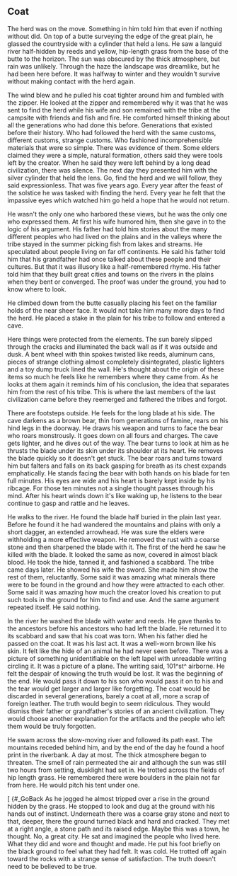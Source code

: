 ## Coat

The herd was on the move.
Something in him told him that even if nothing without did.
On top of a butte surveying the edge of the great plain, he glassed the countryside with a cylinder that held a lens.
He saw a languid river half-hidden by reeds and yellow, hip-length grass from the base of the butte to the horizon.
The sun was obscured by the thick atmosphere, but rain was unlikely.
Through the haze the landscape was dreamlike, but he had been here before.
It was halfway to winter and they wouldn't survive without making contact with the herd again.

The wind blew and he pulled his coat tighter around him and fumbled with the zipper.
He looked at the zipper and remembered why it was that he was sent to find the herd while his wife and son remained with the tribe at the campsite with friends and fish and fire.
He comforted himself thinking about all the generations who had done this before.
Generations that existed before their history.
Who had followed the herd with the same customs, different customs, strange customs.
Who fashioned incomprehensible materials that were so simple.
There was evidence of them.
Some elders claimed they were a simple, natural formation, others said they were tools left by the creator.
When he said they were left behind by a long dead civilization, there was silence.
The next day they presented him with the silver cylinder that held the lens.
Go, find the herd and we will follow, they said expressionless.
That was five years ago.
Every year after the feast of the solstice he was tasked with finding the herd.
Every year he felt that the impassive eyes which watched him go held a hope that he would not return.

He wasn't the only one who harbored these views, but he was the only one who expressed them.
At first his wife humored him, then she gave in to the logic of his argument.
His father had told him stories about the many different peoples who had lived on the plains and in the valleys where the tribe stayed in the summer picking fish from lakes and streams.
He speculated about people living on far off continents.
He said his father told him that his grandfather had once talked about these people and their cultures.
But that it was illusory like a half-remembered rhyme.
His father told him that they built great cities and towns on the rivers in the plains when they bent or converged.
The proof was under the ground, you had to know where to look.

He climbed down from the butte casually placing his feet on the familiar holds of the near sheer face.
It would not take him many more days to find the herd.
He placed a stake in the plain for his tribe to follow and entered a cave.

Here things were protected from the elements.
The sun barely slipped through the cracks and illuminated the back wall as if it was outside and dusk.
A bent wheel with thin spokes twisted like reeds, aluminum cans, pieces of strange clothing almost completely disintegrated, plastic lighters and a toy dump truck lined the wall.
He's thought about the origin of these items so much he feels like he remembers where they came from.
As he looks at them again it reminds him of his conclusion, the idea that separates him from the rest of his tribe.
This is where the last members of the last civilization came before they reemerged and fathered the tribes and forgot.

There are footsteps outside.
He feels for the long blade at his side.
The cave darkens as a brown bear, thin from generations of famine, rears on his hind legs in the doorway.
He draws his weapon and turns to face the bear who roars monstrously.
It goes down on all fours and charges.
The cave gets lighter, and he dives out of the way.
The bear turns to look at him as he thrusts the blade under its skin under its shoulder at its heart.
He removes the blade quickly so it doesn't get stuck.
The bear roars and turns toward him but falters and falls on its back gasping for breath as its chest expands emphatically.
He stands facing the bear with both hands on his blade for ten full minutes.
His eyes are wide and his heart is barely kept inside by his ribcage.
For those ten minutes not a single thought passes through his mind.
After his heart winds down it's like waking up, he listens to the bear continue to gasp and rattle and he leaves.

He walks to the river.
He found the blade half buried in the plain last year.
Before he found it he had wandered the mountains and plains with only a short dagger, an extended arrowhead.
He was sure the elders were withholding a more effective weapon.
He removed the rust with a coarse stone and then sharpened the blade with it.
The first of the herd he saw he killed with the blade.
It looked the same as now, covered in almost black blood.
He took the hide, tanned it, and fashioned a scabbard.
The tribe came days later.
He showed his wife the sword.
She made him show the rest of them, reluctantly.
Some said it was amazing what minerals there were to be found in the ground and how they were attracted to each other.
Some said it was amazing how much the creator loved his creation to put such tools in the ground for him to find and use.
And the same argument repeated itself.
He said nothing.

In the river he washed the blade with water and reeds.
He gave thanks to the ancestors before his ancestors who had left the blade.
He returned it to its scabbard and saw that his coat was torn.
When his father died he passed on the coat.
It was his last act.
It was a well-worn brown like his skin.
It felt like the hide of an animal he had never seen before.
There was a picture of something unidentifiable on the left lapel with unreadable writing circling it.
It was a picture of a plane.
The writing said, 101^st^ airborne.
He felt the despair of knowing the truth would be lost.
It was the beginning of the end.
He would pass it down to his son who would pass it on to his and the tear would get larger and larger like forgetting.
The coat would be discarded in several generations, barely a coat at all, more a scrap of foreign leather.
The truth would begin to seem ridiculous.
They would dismiss their father or grandfather's stories of an ancient civilization.
They would choose another explanation for the artifacts and the people who left them would be truly forgotten.

He swam across the slow-moving river and followed its path east.
The mountains receded behind him, and by the end of the day he found a hoof print in the riverbank.
A day at most.
The thick atmosphere began to threaten.
The smell of rain permeated the air and although the sun was still two hours from setting, dusklight had set in.
He trotted across the fields of hip length grass.
He remembered there were boulders in the plain not far from here.
He would pitch his tent under one.

[
{#_GoBack  As he jogged he almost tripped over a rise in the ground hidden by the grass.
He stopped to look and dug at the ground with his hands out of instinct.
Underneath there was a coarse gray stone and next to that, deeper, there the ground turned black and hard and cracked.
They met at a right angle, a stone path and its raised edge.
Maybe this was a town, he thought.
No, a great city.
He sat and imagined the people who lived here.
What they did and wore and thought and made.
He put his foot briefly on the black ground to feel what they had felt.
It was cold.
He trotted off again toward the rocks with a strange sense of satisfaction.
The truth doesn't need to be believed to be true.
